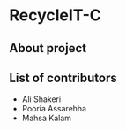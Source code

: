 # RecycleIT-C

## About project

## List of contributors
- Ali Shakeri
- Pooria Assarehha
- Mahsa Kalam
